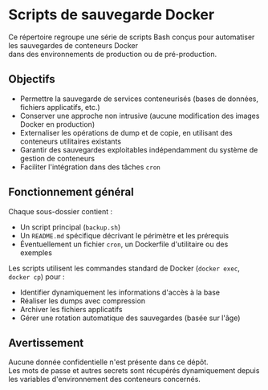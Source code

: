 # Scripts de sauvegarde Docker

Ce répertoire regroupe une série de scripts Bash conçus pour automatiser les sauvegardes de conteneurs Docker  
dans des environnements de production ou de pré-production.

## Objectifs

- Permettre la sauvegarde de services conteneurisés (bases de données, fichiers applicatifs, etc.)
- Conserver une approche non intrusive (aucune modification des images Docker en production)
- Externaliser les opérations de dump et de copie, en utilisant des conteneurs utilitaires existants
- Garantir des sauvegardes exploitables indépendamment du système de gestion de conteneurs
- Faciliter l'intégration dans des tâches `cron`

## Fonctionnement général

Chaque sous-dossier contient :
- Un script principal (`backup.sh`)
- Un `README.md` spécifique décrivant le périmètre et les prérequis
- Éventuellement un fichier `cron`, un Dockerfile d'utilitaire ou des exemples

Les scripts utilisent les commandes standard de Docker (`docker exec`, `docker cp`) pour :
- Identifier dynamiquement les informations d'accès à la base
- Réaliser les dumps avec compression
- Archiver les fichiers applicatifs
- Gérer une rotation automatique des sauvegardes (basée sur l'âge)

## Avertissement

Aucune donnée confidentielle n'est présente dans ce dépôt.  
Les mots de passe et autres secrets sont récupérés dynamiquement depuis les variables d'environnement des conteneurs concernés.
